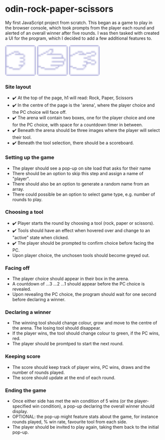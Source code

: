 # odin-rock-paper-scissors
My first JavaScript project from scratch. This began as a game to play in the browser console, which took prompts from the player each round and alerted of an overall winner after five rounds. I was then tasked with created a UI for the program, which I decided to add a few additional features to.

<div float="left">
  <img src="./images/rock-hover.svg" width="100" />
  <img src="./images/paper-hover.svg" width="100" /> 
  <img src="./images/scissors-hover.svg" width="100" />
</div>

### Site layout
- ✔️ At the top of the page, h1 will read: Rock, Paper, Scissors
- ✔️ In the centre of the page is the 'arena', where the player choice and the PC choice will face off.
- ✔️ The arena will contain two boxes, one for the player choice and one for the PC choice, with space for a countdown timer in between.
- ✔️ Beneath the arena should be three images where the player will select their tool.
- ✔️ Beneath the tool selection, there should be a scoreboard.

### Setting up the game
- The player should see a pop-up on site load that asks for their name
- There should be an option to skip this step and assign a name of "player".
- There should also be an option to generate a random name from an array.
- There could possible be an option to select game type, e.g. number of rounds to play.

### Choosing a tool
- ✔️ Player starts the round by choosing a tool (rock, paper or scissors).
- ✔️ Tools should have an effect when hovered over and change to an "active" state when clicked.
- ✔️ The player should be prompted to confirm choice before facing the PC.
- Upon player choice, the unchosen tools should become greyed out.

### Facing off
- The player choice should appear in their box in the arena.
- A countdown of ...3 ...2 ...1 should appear before the PC choice is revealed.
- Upon revealing the PC choice, the program should wait for one second before declaring a winner.

### Declaring a winner
- The winning tool should change colour, grow and move to the centre of the arena. The losing tool should disappear.
- If the player wins, the tool should change colour to green, if the PC wins, red.
- The player should be promtped to start the next round.

### Keeping score
- The score should keep track of player wins, PC wins, draws and the number of rounds played.
- The score should update at the end of each round.

### Ending the game
- Once either side has met the win condition of 5 wins (or the player-specified win condition), a pop-up declaring the overall winner should display.
- OPTIONAL: the pop-up might feature stats about the game, for instance rounds played, % win rate, favourite tool from each side.
- The player should be invited to play again, taking them back to the initial pop-up.
